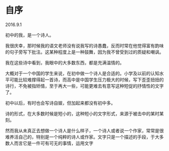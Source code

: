 # 自序

2016.9.1

初中的我，是一个诗人。

我很庆幸，那时候我的语文老师没有说我写的诗愚蠢，反而时常在他觉得富有韵味的句子旁写下批注。这某种程度上是一种鼓舞，因为我不曾受到过的质疑和嘲讽。

我在这些诗中看到，我眼中的大多数东西，都是充满温情的。

大概对于一个中国的学生来说，在初中做一个诗人是合适的。小学及以前的认知水平可能比较难撑得起一首诗，而高中是中国学生压力极大的时候，写下歪歪扭扭的诗行，不免被指矫情，至于再大一些，可能更难去有意写这种短促的抒情性的文字了。

初中以后，有时也会写诗自娱，但加起来都没有初中多。

诗的形式，在大多数时候是短小的，这种短小的文字形式，来源于被击中的某时某刻。

然而我从未真正去想做一个诗人是什么样子，一个诗人或者说一个作家，常常是很难养活自己的，特别是一个纯粹的诗人或作家。文字只是一个描述的手段，于大多数人而言它是一件可有可无的事情，运用文字

